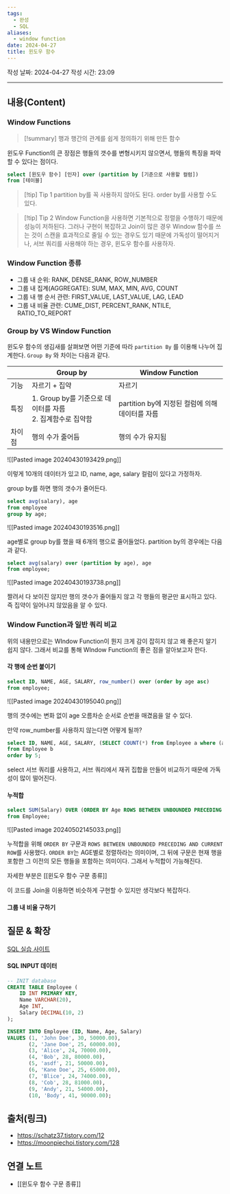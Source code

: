 ```yaml
---
tags:
  - 완성
  - SQL
aliases:
  - window function
date: 2024-04-27
title: 윈도우 함수
---
```

작성 날짜: 2024-04-27
작성 시간: 23:09


----
## 내용(Content)

### Window Functions

>[!summary]
>행과 행간의 관계를 쉽게 정의하기 위해 만든 함수

윈도우 Function의 큰 장점은 행들의 갯수를 변형시키지 않으면서, 행들의 특징을 파악할 수 있다는 점이다. 

```SQL
select [윈도우 함수] [인자] over (partition by [기준으로 사용할 컬럼]) 
from [테이블]
```

>[!tip] Tip 1
>partition by를 꼭 사용하지 않아도 된다. order by를 사용할 수도 있다.

>[!tip] Tip 2
>Window Function을 사용하면 기본적으로 정렬을 수행하기 때문에 성능이 저하된다. 그러나 구현이 복잡하고 Join이 많은 경우 Window 함수를 쓰는 것이 스캔을 효과적으로 줄일 수 있는 경우도 있기 때문에 가독성이 떨어지거나, 서브 쿼리를 사용해야 하는 경우, 윈도우 함수를 사용하자.

### Window Function 종류

- 그룹 내 순위: RANK, DENSE_RANK, ROW_NUMBER
- 그룹 내 집계(AGGREGATE): SUM, MAX, MIN, AVG, COUNT
- 그룹 내 행 순서 관련: FIRST_VALUE, LAST_VALUE, LAG, LEAD
- 그룹 내 비율 관련: CUME_DIST, PERCENT_RANK, NTILE, RATIO_TO_REPORT

### Group by VS Window Function

윈도우 함수의 생김새를 살펴보면 어떤 기준에 따라 `partition By` 를 이용해 나누어 집계한다. `Group By` 와 차이는 다음과 같다.


|     | Group by                                      | Window Function                  |
| --- | --------------------------------------------- | -------------------------------- |
| 기능  | 자르기 + 집약                                      | 자르기                              |
| 특징  | 1. Group by를 기준으로 데이터를 자름<br>2. 집계함수로 집약함<br> | partition by에 지정된 컬럼에 의해 데이터를 자름 |
| 차이점 | 행의 수가 줄어듬                                     | 행의 수가 유지됨                        |

![[Pasted image 20240430193429.png]]

이렇게 10개의 데이터가 있고 ID, name, age, salary 컬럼이 있다고 가정하자.

group by를 하면 행의 갯수가 줄어든다.

```SQL
select avg(salary), age
from employee
group by age;
```

![[Pasted image 20240430193516.png]]

age별로 group by를 했을 때 6개의 행으로 줄어들었다. partition by의 경우에는 다음과 같다.

```SQL
select avg(salary) over (partition by age), age
from employee;
```

![[Pasted image 20240430193738.png]]

짤려서 다 보이진 않지만 행의 갯수가 줄어들지 않고 각 행들의 평균만 표시하고 있다. 즉 집약이 일어나지 않았음을 알 수 있다.

### Window Function과 일반 쿼리 비교

위의 내용만으로는 WIndow Function이 뭔지 크게 감이 잡히지 않고 왜 좋은지 알기 쉽지 않다. 그래서 비교를 통해 WIndow Function의 좋은 점을 알아보고자 한다.

#### 각 행에 순번 붙이기

```SQL
select ID, NAME, AGE, SALARY, row_number() over (order by age asc)
from employee;
```

![[Pasted image 20240430195040.png]]

행의 갯수에는 변화 없이 age 오름차순 순서로 순번을 매겼음을 알 수 있다. 

만약 row_number를 사용하지 않는다면 어떻게 될까?

```SQL
select ID, NAME, AGE, SALARY, (SELECT COUNT(*) from Employee a where (a.id, a.age) <= (b.id, b.age))
from Employee b
order by 5;
```

select 서브 쿼리를 사용하고,  서브 쿼리에서 재귀 집합을 만들어 비교하기 때문에 가독성이 많이 떨어진다.

#### 누적합

```SQL
select SUM(Salary) OVER (ORDER BY Age ROWS BETWEEN UNBOUNDED PRECEDING AND CURRENT ROW), name, age
from Employee;
```

![[Pasted image 20240502145033.png]]

누적합을 위해 `ORDER BY` 구문과 `ROWS BETWEEN UNBOUNDED PRECEDING AND CURRENT ROW`를 사용했다. `ORDER BY`는 AGE별로 정렬하라는 의미이며, 그 뒤에 구문은 현재 행을 포함한 그 이전의 모든 행들을 포함하는 의미이다. 그래서 누적합이 가능해진다.

자세한 부분은 [[윈도우 함수 구문 종류]]

이 코드를 Join을 이용하면 비슷하게 구현할 수 있지만 생각보다 복잡하다.

#### 그룹 내 비율 구하기

## 질문 & 확장

[SQL 실습 사이트](https://sqlfiddle.com/mysql/online-compiler?id=e206b3bf-a063-491d-90f8-a79211a163df)

 #### SQL INPUT 데이터
 
```SQL
-- INIT database
CREATE TABLE Employee (
    ID INT PRIMARY KEY,
    Name VARCHAR(20),
    Age INT,
    Salary DECIMAL(10, 2)
);

INSERT INTO Employee (ID, Name, Age, Salary)
VALUES (1, 'John Doe', 30, 50000.00),
       (2, 'Jane Doe', 25, 60000.00),
       (3, 'Alice', 24, 70000.00),
       (4, 'Bob', 28, 80000.00),
       (5, 'asdf', 21, 50000.00),
       (6, 'Kane Doe', 25, 65000.00),
       (7, 'Blice', 24, 74000.00),
       (8, 'Cob', 28, 81000.00),
       (9, 'Andy', 21, 54000.00),
       (10, 'Body', 41, 90000.00);
```



## 출처(링크)

- https://schatz37.tistory.com/12
- https://moonpiechoi.tistory.com/128
## 연결 노트

- [[윈도우 함수 구문 종류]]








